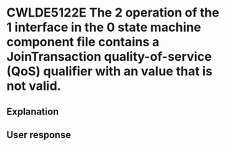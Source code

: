 # CWLDE5122E The 2 operation of the 1 interface in the 0 state machine component file contains a JoinTransaction quality-of-service (QoS) qualifier with an value that is not valid.

## Explanation

## User response